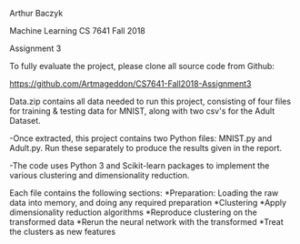Arthur Baczyk

Machine Learning CS 7641 Fall 2018

Assignment 3

To fully evaluate the project, please clone all source code from Github:

https://github.com/Artmageddon/CS7641-Fall2018-Assignment3

Data.zip contains all data needed to run this project, consisting of four files for training & testing data for MNIST, along with two csv's for the Adult Dataset.

-Once extracted, this project contains two Python files: MNIST.py and Adult.py. Run these separately to produce the results given in the report. 

-The code uses Python 3 and Scikit-learn packages to implement the various clustering and dimensionality reduction. 

Each file contains the following sections: 
*Preparation: Loading the raw data into memory, and doing any required preparation
*Clustering
*Apply dimensionality reduction algorithms
*Reproduce clustering on the transformed data
*Rerun the neural network with the transformed
*Treat the clusters as new features
